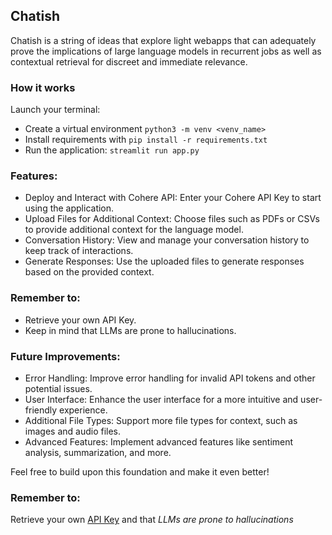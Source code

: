 ## Chatish
Chatish is a string of ideas that explore light webapps that can adequately prove the implications
of large language models in recurrent jobs as well as contextual retrieval for discreet and 
immediate relevance.

### How it works
Launch your terminal:

* Create a virtual environment `python3 -m venv <venv_name>`
* Install  requirements with `pip install -r requirements.txt`
* Run the application: `streamlit run app.py`

### Features:
- Deploy and Interact with Cohere API: Enter your Cohere API Key to start using the application.
- Upload Files for Additional Context: Choose files such as PDFs or CSVs to provide additional context for the language model.
- Conversation History: View and manage your conversation history to keep track of interactions.
- Generate Responses: Use the uploaded files to generate responses based on the provided context.

### Remember to:
- Retrieve your own API Key.
- Keep in mind that LLMs are prone to hallucinations.

### Future Improvements:
- Error Handling: Improve error handling for invalid API tokens and other potential issues.
- User Interface: Enhance the user interface for a more intuitive and user-friendly experience.
- Additional File Types: Support more file types for context, such as images and audio files.
- Advanced Features: Implement advanced features like sentiment analysis, summarization, and more.

Feel free to build upon this foundation and make it even better!

### Remember to:
Retrieve your own [API Key](https://dashboard.cohere.com/api-keys)
and that _LLMs are prone to hallucinations_